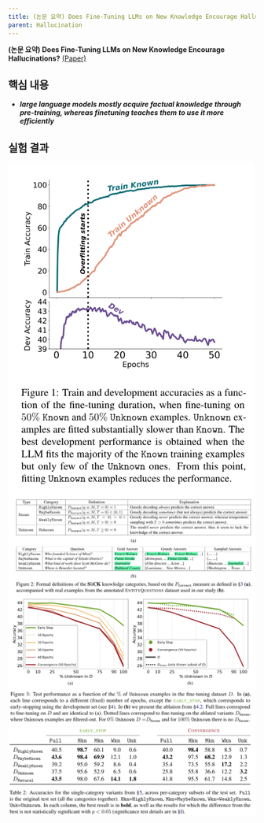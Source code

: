 ```yaml
---
title: (논문 요약) Does Fine-Tuning LLMs on New Knowledge Encourage Hallucinations?
parent: Hallucination
---
```


**(논문 요약) Does Fine-Tuning LLMs on New Knowledge Encourage Hallucinations?** [(Paper)](https://arxiv.org/pdf/2405.05904)


## 핵심 내용
- ***large language models mostly acquire factual knowledge through pre-training, whereas finetuning teaches them to use it more efficiently***

## 실험 결과
<img src="/data/papers/finetuning-hallucination/result0.png" width="500" />
<img src="/data/papers/finetuning-hallucination/result1.png" width="800" />
<img src="/data/papers/finetuning-hallucination/result2.png" width="800" />
<img src="/data/papers/finetuning-hallucination/result3.png" width="800" />

